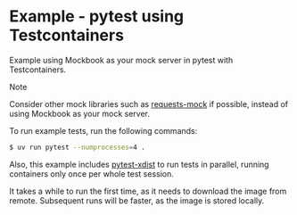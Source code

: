 # Example - pytest using Testcontainers

Example using Mockbook as your mock server in pytest with Testcontainers.

> [!NOTE]
> Consider other mock libraries such as [requests-mock](https://pypi.org/project/requests-mock/) if possible, instead of using Mockbook as your mock server.

To run example tests, run the following commands:

```bash
$ uv run pytest --numprocesses=4 .
```

Also, this example includes [pytest-xdist](https://github.com/pytest-dev/pytest-xdist) to run tests in parallel, running containers only once per whole test session.

It takes a while to run the first time, as it needs to download the image from remote. Subsequent runs will be faster, as the image is stored locally.
